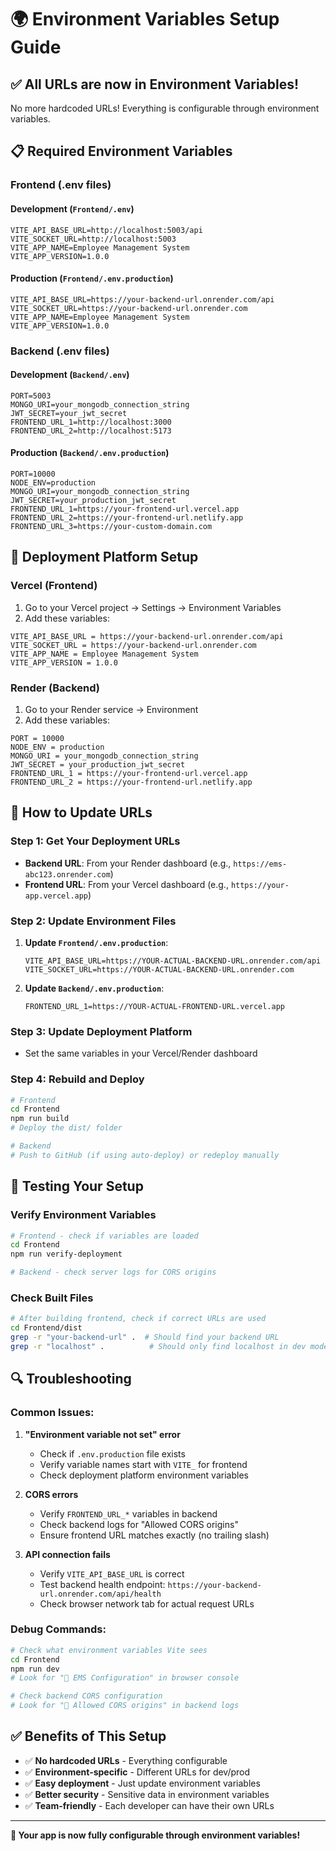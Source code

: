 # 🌍 Environment Variables Setup Guide

## ✅ **All URLs are now in Environment Variables!**

No more hardcoded URLs! Everything is configurable through environment variables.

## 📋 **Required Environment Variables**

### **Frontend (.env files)**

#### **Development (`Frontend/.env`)**
```env
VITE_API_BASE_URL=http://localhost:5003/api
VITE_SOCKET_URL=http://localhost:5003
VITE_APP_NAME=Employee Management System
VITE_APP_VERSION=1.0.0
```

#### **Production (`Frontend/.env.production`)**
```env
VITE_API_BASE_URL=https://your-backend-url.onrender.com/api
VITE_SOCKET_URL=https://your-backend-url.onrender.com
VITE_APP_NAME=Employee Management System
VITE_APP_VERSION=1.0.0
```

### **Backend (.env files)**

#### **Development (`Backend/.env`)**
```env
PORT=5003
MONGO_URI=your_mongodb_connection_string
JWT_SECRET=your_jwt_secret
FRONTEND_URL_1=http://localhost:3000
FRONTEND_URL_2=http://localhost:5173
```

#### **Production (`Backend/.env.production`)**
```env
PORT=10000
NODE_ENV=production
MONGO_URI=your_mongodb_connection_string
JWT_SECRET=your_production_jwt_secret
FRONTEND_URL_1=https://your-frontend-url.vercel.app
FRONTEND_URL_2=https://your-frontend-url.netlify.app
FRONTEND_URL_3=https://your-custom-domain.com
```

## 🚀 **Deployment Platform Setup**

### **Vercel (Frontend)**
1. Go to your Vercel project → Settings → Environment Variables
2. Add these variables:
```
VITE_API_BASE_URL = https://your-backend-url.onrender.com/api
VITE_SOCKET_URL = https://your-backend-url.onrender.com
VITE_APP_NAME = Employee Management System
VITE_APP_VERSION = 1.0.0
```

### **Render (Backend)**
1. Go to your Render service → Environment
2. Add these variables:
```
PORT = 10000
NODE_ENV = production
MONGO_URI = your_mongodb_connection_string
JWT_SECRET = your_production_jwt_secret
FRONTEND_URL_1 = https://your-frontend-url.vercel.app
FRONTEND_URL_2 = https://your-frontend-url.netlify.app
```

## 🔧 **How to Update URLs**

### **Step 1: Get Your Deployment URLs**
- **Backend URL**: From your Render dashboard (e.g., `https://ems-abc123.onrender.com`)
- **Frontend URL**: From your Vercel dashboard (e.g., `https://your-app.vercel.app`)

### **Step 2: Update Environment Files**
1. **Update `Frontend/.env.production`**:
   ```env
   VITE_API_BASE_URL=https://YOUR-ACTUAL-BACKEND-URL.onrender.com/api
   VITE_SOCKET_URL=https://YOUR-ACTUAL-BACKEND-URL.onrender.com
   ```

2. **Update `Backend/.env.production`**:
   ```env
   FRONTEND_URL_1=https://YOUR-ACTUAL-FRONTEND-URL.vercel.app
   ```

### **Step 3: Update Deployment Platform**
- Set the same variables in your Vercel/Render dashboard

### **Step 4: Rebuild and Deploy**
```bash
# Frontend
cd Frontend
npm run build
# Deploy the dist/ folder

# Backend
# Push to GitHub (if using auto-deploy) or redeploy manually
```

## 🧪 **Testing Your Setup**

### **Verify Environment Variables**
```bash
# Frontend - check if variables are loaded
cd Frontend
npm run verify-deployment

# Backend - check server logs for CORS origins
```

### **Check Built Files**
```bash
# After building frontend, check if correct URLs are used
cd Frontend/dist
grep -r "your-backend-url" .  # Should find your backend URL
grep -r "localhost" .          # Should only find localhost in dev mode
```

## 🔍 **Troubleshooting**

### **Common Issues:**

1. **"Environment variable not set" error**
   - Check if `.env.production` file exists
   - Verify variable names start with `VITE_` for frontend
   - Check deployment platform environment variables

2. **CORS errors**
   - Verify `FRONTEND_URL_*` variables in backend
   - Check backend logs for "Allowed CORS origins"
   - Ensure frontend URL matches exactly (no trailing slash)

3. **API connection fails**
   - Verify `VITE_API_BASE_URL` is correct
   - Test backend health endpoint: `https://your-backend-url.onrender.com/api/health`
   - Check browser network tab for actual request URLs

### **Debug Commands:**
```bash
# Check what environment variables Vite sees
cd Frontend
npm run dev
# Look for "🔧 EMS Configuration" in browser console

# Check backend CORS configuration
# Look for "🔗 Allowed CORS origins" in backend logs
```

## ✅ **Benefits of This Setup**

- ✅ **No hardcoded URLs** - Everything configurable
- ✅ **Environment-specific** - Different URLs for dev/prod
- ✅ **Easy deployment** - Just update environment variables
- ✅ **Better security** - Sensitive data in environment variables
- ✅ **Team-friendly** - Each developer can have their own URLs

---

**🎉 Your app is now fully configurable through environment variables!**